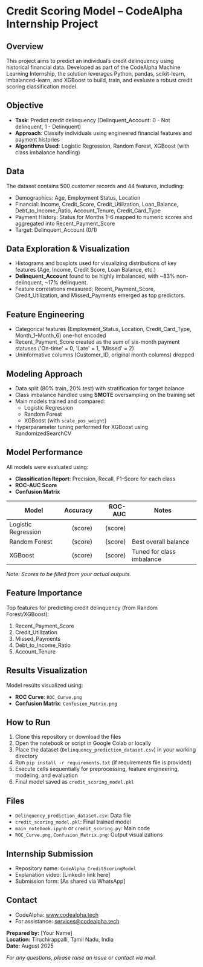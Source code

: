 # Credit Scoring Model – CodeAlpha Internship Project

## Overview

This project aims to predict an individual’s credit delinquency using historical financial data. Developed as part of the CodeAlpha Machine Learning Internship, the solution leverages Python, pandas, scikit-learn, imbalanced-learn, and XGBoost to build, train, and evaluate a robust credit scoring classification model.

## Objective

- **Task**: Predict credit delinquency (Delinquent_Account: 0 - Not delinquent, 1 - Delinquent)
- **Approach**: Classify individuals using engineered financial features and payment histories
- **Algorithms Used**: Logistic Regression, Random Forest, XGBoost (with class imbalance handling)

## Data

The dataset contains 500 customer records and 44 features, including:
- Demographics: Age, Employment Status, Location
- Financial: Income, Credit_Score, Credit_Utilization, Loan_Balance, Debt_to_Income_Ratio, Account_Tenure, Credit_Card_Type
- Payment History: Status for Months 1–6 mapped to numeric scores and aggregated into Recent_Payment_Score
- Target: Delinquent_Account (0/1)

## Data Exploration & Visualization

- Histograms and boxplots used for visualizing distributions of key features (Age, Income, Credit Score, Loan Balance, etc.)
- **Delinquent_Account** found to be highly imbalanced, with ~83% non-delinquent, ~17% delinquent.
- Feature correlations measured; Recent_Payment_Score, Credit_Utilization, and Missed_Payments emerged as top predictors.

## Feature Engineering

- Categorical features (Employment_Status, Location, Credit_Card_Type, Month_1–Month_6) one-hot encoded
- Recent_Payment_Score created as the sum of six-month payment statuses ('On-time' = 0, 'Late' = 1, 'Missed' = 2)
- Uninformative columns (Customer_ID, original month columns) dropped

## Modeling Approach

- Data split (80% train, 20% test) with stratification for target balance
- Class imbalance handled using **SMOTE** oversampling on the training set
- Main models trained and compared:
    - Logistic Regression
    - Random Forest
    - XGBoost (with `scale_pos_weight`)
- Hyperparameter tuning performed for XGBoost using RandomizedSearchCV

## Model Performance

All models were evaluated using:
- **Classification Report**: Precision, Recall, F1-Score for each class
- **ROC-AUC Score**
- **Confusion Matrix**

| Model               | Accuracy | ROC-AUC | Notes                                |
|---------------------|---------:|--------:|--------------------------------------|
| Logistic Regression | (score)  | (score) |                                      |
| Random Forest       | (score)  | (score) | Best overall balance                 |
| XGBoost             | (score)  | (score) | Tuned for class imbalance            |

*Note: Scores to be filled from your actual outputs.*

## Feature Importance

Top features for predicting credit delinquency (from Random Forest/XGBoost):
1. Recent_Payment_Score
2. Credit_Utilization
3. Missed_Payments
4. Debt_to_Income_Ratio
5. Account_Tenure

## Results Visualization

Model results visualized using:
- **ROC Curve**: `ROC_Curve.png`
- **Confusion Matrix**: `Confusion_Matrix.png`

## How to Run

1. Clone this repository or download the files
2. Open the notebook or script in Google Colab or locally
3. Place the dataset (`Delinquency_prediction_dataset.csv`) in your working directory
4. Run `pip install -r requirements.txt` (if requirements file is provided)
5. Execute cells sequentially for preprocessing, feature engineering, modeling, and evaluation
6. Final model saved as `credit_scoring_model.pkl`

## Files

- `Delinquency_prediction_dataset.csv`: Data file
- `credit_scoring_model.pkl`: Final trained model
- `main_notebook.ipynb` or `credit_scoring.py`: Main code
- `ROC_Curve.png`, `Confusion_Matrix.png`: Output visualizations

## Internship Submission

- Repository name: `CodeAlpha_CreditScoringModel`
- Explanation video: [LinkedIn link here]
- Submission form: [As shared via WhatsApp]

## Contact

- CodeAlpha: www.codealpha.tech
- For assistance: services@codealpha.tech

**Prepared by:** [Your Name]  
**Location:** Tiruchirappalli, Tamil Nadu, India  
**Date:** August 2025

*For any questions, please raise an issue or contact via mail.*

